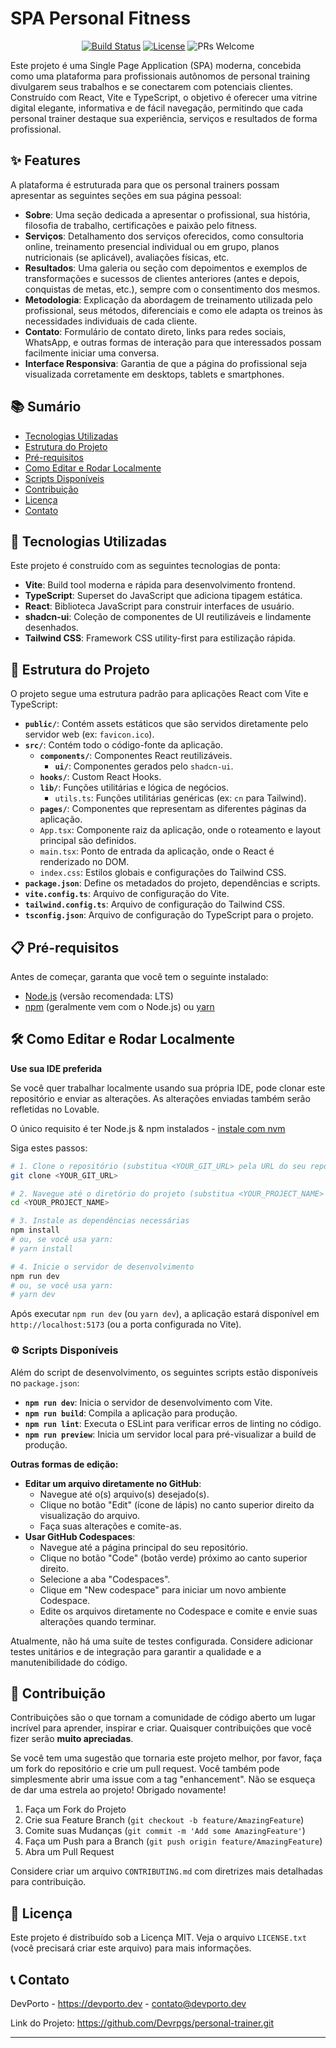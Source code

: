 # SPA Personal Fitness

<!-- Badges -->
<p align="center">
  <!-- Exemplo de Badges - Substitua pelos seus -->
  <a href="URL_DO_SEU_BUILD_STATUS"><img src="https://img.shields.io/badge/build-passing-brightgreen" alt="Build Status"></a>
  <a href="URL_DA_SUA_LICENCA"><img src="https://img.shields.io/badge/license-MIT-blue" alt="License"></a>
  <img src="https://img.shields.io/badge/PRs-welcome-brightgreen.svg" alt="PRs Welcome">
</p>

Este projeto é uma Single Page Application (SPA) moderna, concebida como uma plataforma para profissionais autônomos de personal training divulgarem seus trabalhos e se conectarem com potenciais clientes. Construído com React, Vite e TypeScript, o objetivo é oferecer uma vitrine digital elegante, informativa e de fácil navegação, permitindo que cada personal trainer destaque sua experiência, serviços e resultados de forma profissional.

## ✨ Features

A plataforma é estruturada para que os personal trainers possam apresentar as seguintes seções em sua página pessoal:

*   **Sobre**: Uma seção dedicada a apresentar o profissional, sua história, filosofia de trabalho, certificações e paixão pelo fitness.
*   **Serviços**: Detalhamento dos serviços oferecidos, como consultoria online, treinamento presencial individual ou em grupo, planos nutricionais (se aplicável), avaliações físicas, etc.
*   **Resultados**: Uma galeria ou seção com depoimentos e exemplos de transformações e sucessos de clientes anteriores (antes e depois, conquistas de metas, etc.), sempre com o consentimento dos mesmos.
*   **Metodologia**: Explicação da abordagem de treinamento utilizada pelo profissional, seus métodos, diferenciais e como ele adapta os treinos às necessidades individuais de cada cliente.
*   **Contato**: Formulário de contato direto, links para redes sociais, WhatsApp, e outras formas de interação para que interessados possam facilmente iniciar uma conversa.
*   **Interface Responsiva**: Garantia de que a página do profissional seja visualizada corretamente em desktops, tablets e smartphones.

## 📚 Sumário

*   [Tecnologias Utilizadas](#-tecnologias-utilizadas)
*   [Estrutura do Projeto](#-estrutura-do-projeto)
*   [Pré-requisitos](#-pré-requisitos)
*   [Como Editar e Rodar Localmente](#-como-editar-e-rodar-localmente)
*   [Scripts Disponíveis](#-scripts-disponíveis)
*   [Contribuição](#-contribuição)
*   [Licença](#-licença)
*   [Contato](#-contato)

## 🚀 Tecnologias Utilizadas

Este projeto é construído com as seguintes tecnologias de ponta:

*   **Vite**: Build tool moderna e rápida para desenvolvimento frontend.
*   **TypeScript**: Superset do JavaScript que adiciona tipagem estática.
*   **React**: Biblioteca JavaScript para construir interfaces de usuário.
*   **shadcn-ui**: Coleção de componentes de UI reutilizáveis e lindamente desenhados.
*   **Tailwind CSS**: Framework CSS utility-first para estilização rápida.

## 📂 Estrutura do Projeto

O projeto segue uma estrutura padrão para aplicações React com Vite e TypeScript:

-   **`public/`**: Contém assets estáticos que são servidos diretamente pelo servidor web (ex: `favicon.ico`).
-   **`src/`**: Contém todo o código-fonte da aplicação.
    -   **`components/`**: Componentes React reutilizáveis.
        -   **`ui/`**: Componentes gerados pelo `shadcn-ui`.
    -   **`hooks/`**: Custom React Hooks.
    -   **`lib/`**: Funções utilitárias e lógica de negócios.
        -   `utils.ts`: Funções utilitárias genéricas (ex: `cn` para Tailwind).
    -   **`pages/`**: Componentes que representam as diferentes páginas da aplicação.
    -   `App.tsx`: Componente raiz da aplicação, onde o roteamento e layout principal são definidos.
    -   `main.tsx`: Ponto de entrada da aplicação, onde o React é renderizado no DOM.
    -   `index.css`: Estilos globais e configurações do Tailwind CSS.
-   **`package.json`**: Define os metadados do projeto, dependências e scripts.
-   **`vite.config.ts`**: Arquivo de configuração do Vite.
-   **`tailwind.config.ts`**: Arquivo de configuração do Tailwind CSS.
-   **`tsconfig.json`**: Arquivo de configuração do TypeScript para o projeto.

## 📋 Pré-requisitos

Antes de começar, garanta que você tem o seguinte instalado:

*   [Node.js](https://nodejs.org/) (versão recomendada: LTS)
*   [npm](https://www.npmjs.com/) (geralmente vem com o Node.js) ou [yarn](https://yarnpkg.com/)

## 🛠️ Como Editar e Rodar Localmente

**Use sua IDE preferida**

Se você quer trabalhar localmente usando sua própria IDE, pode clonar este repositório e enviar as alterações. As alterações enviadas também serão refletidas no Lovable.

O único requisito é ter Node.js & npm instalados - [instale com nvm](https://github.com/nvm-sh/nvm#installing-and-updating)

Siga estes passos:

```sh
# 1. Clone o repositório (substitua <YOUR_GIT_URL> pela URL do seu repositório Git)
git clone <YOUR_GIT_URL>

# 2. Navegue até o diretório do projeto (substitua <YOUR_PROJECT_NAME> pelo nome do seu projeto)
cd <YOUR_PROJECT_NAME>

# 3. Instale as dependências necessárias
npm install
# ou, se você usa yarn:
# yarn install

# 4. Inicie o servidor de desenvolvimento
npm run dev
# ou, se você usa yarn:
# yarn dev
```

Após executar `npm run dev` (ou `yarn dev`), a aplicação estará disponível em `http://localhost:5173` (ou a porta configurada no Vite).

### ⚙️ Scripts Disponíveis

Além do script de desenvolvimento, os seguintes scripts estão disponíveis no `package.json`:

-   **`npm run dev`**: Inicia o servidor de desenvolvimento com Vite.
-   **`npm run build`**: Compila a aplicação para produção.
-   **`npm run lint`**: Executa o ESLint para verificar erros de linting no código.
-   **`npm run preview`**: Inicia um servidor local para pré-visualizar a build de produção.

**Outras formas de edição:**

*   **Editar um arquivo diretamente no GitHub**:
    *   Navegue até o(s) arquivo(s) desejado(s).
    *   Clique no botão "Edit" (ícone de lápis) no canto superior direito da visualização do arquivo.
    *   Faça suas alterações e comite-as.
*   **Usar GitHub Codespaces**:
    *   Navegue até a página principal do seu repositório.
    *   Clique no botão "Code" (botão verde) próximo ao canto superior direito.
    *   Selecione a aba "Codespaces".
    *   Clique em "New codespace" para iniciar um novo ambiente Codespace.
    *   Edite os arquivos diretamente no Codespace e comite e envie suas alterações quando terminar.


Atualmente, não há uma suíte de testes configurada. Considere adicionar testes unitários e de integração para garantir a qualidade e a manutenibilidade do código.

## 🤝 Contribuição

Contribuições são o que tornam a comunidade de código aberto um lugar incrível para aprender, inspirar e criar. Quaisquer contribuições que você fizer serão **muito apreciadas**.

Se você tem uma sugestão que tornaria este projeto melhor, por favor, faça um fork do repositório e crie um pull request. Você também pode simplesmente abrir uma issue com a tag "enhancement".
Não se esqueça de dar uma estrela ao projeto! Obrigado novamente!

1.  Faça um Fork do Projeto
2.  Crie sua Feature Branch (`git checkout -b feature/AmazingFeature`)
3.  Comite suas Mudanças (`git commit -m 'Add some AmazingFeature'`)
4.  Faça um Push para a Branch (`git push origin feature/AmazingFeature`)
5.  Abra um Pull Request

Considere criar um arquivo `CONTRIBUTING.md` com diretrizes mais detalhadas para contribuição.

## 📜 Licença

Este projeto é distribuído sob a Licença MIT. Veja o arquivo `LICENSE.txt` (você precisará criar este arquivo) para mais informações.

<!-- Exemplo:
Distribuído sob a Licença MIT. Veja `LICENSE.txt` para mais informações.
Você pode escolher outra licença que se adeque melhor ao seu projeto. Visite https://choosealicense.com/ para ajuda.
-->

## 📞 Contato

DevPorto - https://devporto.dev - contato@devporto.dev

Link do Projeto: https://github.com/Devrpgs/personal-trainer.git <!-- Substitua pelo link real do seu repositório -->

---
